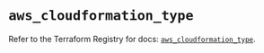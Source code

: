 # `aws_cloudformation_type`

Refer to the Terraform Registry for docs: [`aws_cloudformation_type`](https://registry.terraform.io/providers/hashicorp/aws/6.3.0/docs/resources/cloudformation_type).
